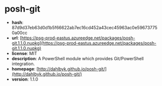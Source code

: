# posh-git

- **hash**: 87d9d37eb63d0d1b5f66622ab7ec16cd452a43cec45963ac0e596737750a00cc
- **url**: [https://psg-prod-eastus.azureedge.net/packages/posh-git.1.1.0.nupkg](https://psg-prod-eastus.azureedge.net/packages/posh-git.1.1.0.nupkg)
- **license**: MIT
- **description**: A PowerShell module which provides Git/PowerShell integration.
- **homepage**: [http://dahlbyk.github.io/posh-git/](http://dahlbyk.github.io/posh-git/)
- **version**: 1.1.0

